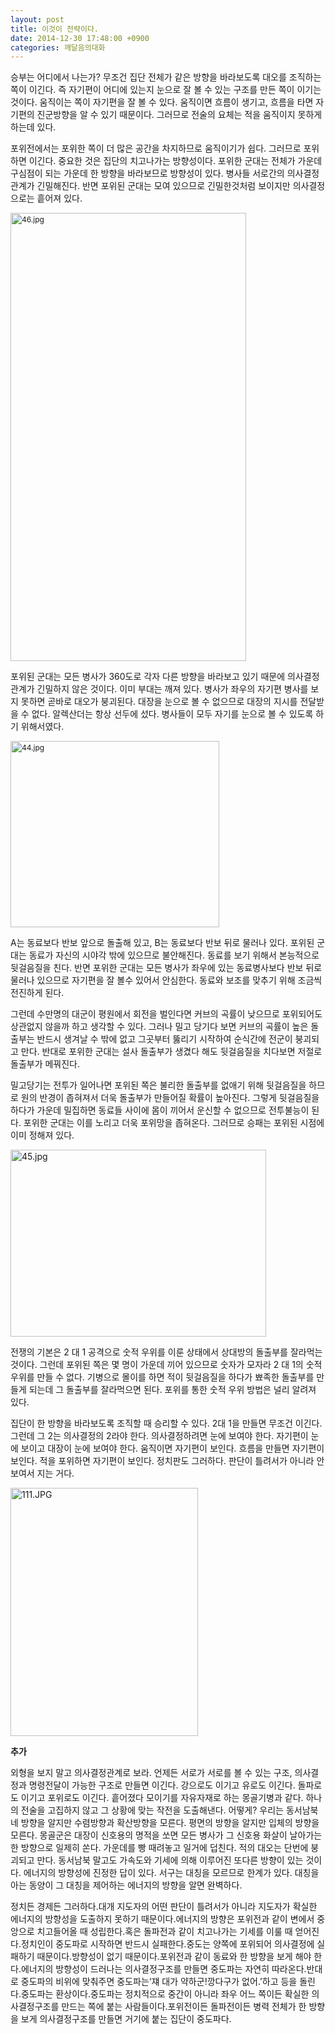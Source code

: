 ```yaml
---
layout: post
title: 이것이 전략이다.
date: 2014-12-30 17:48:00 +0900
categories: 깨달음의대화
---
```

  


승부는 어디에서 나는가? 무조건 집단 전체가 같은 방향을 바라보도록 대오를 조직하는 쪽이 이긴다. 즉 자기편이 어디에 있는지 눈으로 잘 볼 수 있는 구조를 만든 쪽이 이기는 것이다. 움직이는 쪽이 자기편을 잘 볼 수 있다. 움직이면 흐름이 생기고, 흐름을 타면 자기편의 진군방향을 알 수 있기 때문이다. 그러므로 전술의 요체는 적을 움직이지 못하게 하는데 있다. 

  


포위전에서는 포위한 쪽이 더 많은 공간을 차지하므로 움직이기가 쉽다. 그러므로 포위하면 이긴다. 중요한 것은 집단의 치고나가는 방향성이다. 포위한 군대는 전체가 가운데 구심점이 되는 가운데 한 방향을 바라보므로 방향성이 있다. 병사들 서로간의 의사결정 관계가 긴밀해진다. 반면 포위된 군대는 모여 있으므로 긴밀한것처럼 보이지만 의사결정으로는 흩어져 있다. 

  


<img src="assets/attach/images/198/807/550/46.jpg" alt="46.jpg" width="377" height="717"  style="font-size: 12px; line-height: 1.5;" />

  


포위된 군대는 모든 병사가 360도로 각자 다른 방향을 바라보고 있기 때문에 의사결정관계가 긴밀하지 않은 것이다. 이미 부대는 깨져 있다. 병사가 좌우의 자기편 병사를 보지 못하면 곧바로 대오가 붕괴된다. 대장을 눈으로 볼 수 없으므로 대장의 지시를 전달받을 수 없다. 알렉산더는 항상 선두에 섰다. 병사들이 모두 자기를 눈으로 볼 수 있도록 하기 위해서였다.

  


<img src="assets/attach/images/198/807/550/44.jpg" alt="44.jpg" width="334" height="298"  style="font-size: 12px; line-height: 1.5;" />

A는 동료보다 반보 앞으로 돌출해 있고, B는 동료보다 반보 뒤로 물러나 있다. 포위된 군대는 동료가 자신의 시야각 밖에 있으므로 불안해진다. 동료를 보기 위해서 본능적으로 뒷걸음질을 친다. 반면 포위한 군대는 모든 병사가 좌우에 있는 동료병사보다 반보 뒤로 물러나 있으므로 자기편을 잘 볼수 있어서 안심한다. 동료와 보조를 맞추기 위해 조금씩 전진하게 된다. 

  


그런데 수만명의 대군이 평원에서 회전을 벌인다면 커브의 곡률이 낮으므로 포위되어도 상관없지 않을까 하고 생각할 수 있다. 그러나 밀고 당기다 보면 커브의 곡률이 높은 돌출부는 반드시 생겨날 수 밖에 없고 그곳부터 뚫리기 시작하여 순식간에 전군이 붕괴되고 만다. 반대로 포위한 군대는 설사 돌출부가 생겼다 해도 뒷걸음질을 치다보면 저절로 돌출부가 메꿔진다.

  


밀고당기는 전투가 일어나면 포위된 쪽은 불리한 돌출부를 없애기 위해 뒷걸음질을 하므로 원의 반경이 좁혀져서 더욱 돌출부가 만들어질 확률이 높아진다. 그렇게 뒷걸음질을 하다가 가운데 밀집하면 동료들 사이에 몸이 끼어서 운신할 수 없으므로 전투불능이 된다. 포위한 군대는 이를 노리고 더욱 포위망을 좁혀온다. 그러므로 승패는 포위된 시점에 이미 정해져 있다.

  


<img src="assets/attach/images/198/807/550/45.jpg" alt="45.jpg" width="409" height="299" />

  


전쟁의 기본은 2 대 1 공격으로 숫적 우위를 이룬 상태에서 상대방의 돌출부를 잘라먹는 것이다. 그런데 포위된 쪽은 몇 명이 가운데 끼어 있으므로 숫자가 모자라 2 대 1의 숫적우위를 만들 수 없다. 기병으로 몰이를 하면 적이 뒷걸음질을 하다가 뾰족한 돌출부를 만들게 되는데 그 돌출부를 잘라먹으면 된다. 포위를 통한 숫적 우위 방법은 널리 알려져 있다.

  


집단이 한 방향을 바라보도록 조직할 때 승리할 수 있다. 2대 1을 만들면 무조건 이긴다. 그런데 그 2는 의사결정의 2라야 한다. 의사결정하려면 눈에 보여야 한다. 자기편이 눈에 보이고 대장이 눈에 보여야 한다. 움직이면 자기편이 보인다. 흐름을 만들면 자기편이 보인다. 적을 포위하면 자기편이 보인다. 정치판도 그러하다. 판단이 틀려서가 아니라 안 보여서 지는 거다.

  



<img src="assets/attach/images/198/807/550/111.JPG" alt="111.JPG" width="300" height="397" /> 

  


**추가**

외형을 보지 말고 의사결정관계로 보라. 언제든 서로가 서로를 볼 수 있는 구조, 의사결정과 명령전달이 가능한 구조로 만들면 이긴다. 강으로도 이기고 유로도 이긴다. 돌파로도 이기고 포위로도 이긴다. 흩어졌다 모이기를 자유자재로 하는 몽골기병과 같다. 하나의 전술을 고집하지 않고 그 상황에 맞는 작전을 도출해낸다. 어떻게? 우리는 동서남북 네 방향을 알지만 수렴방향과 확산방향을 모른다. 평면의 방향을 알지만 입체의 방향을 모른다. 몽골군은 대장이 신호용의 명적을 쏘면 모든 병사가 그 신호용 화살이 날아가는 한 방향으로 일제히 쏜다. 가운데를 빵 때려놓고 일거에 덥친다. 적의 대오는 단번에 붕괴되고 만다. 동서남북 말고도 가속도와 기세에 의해 이루어진 또다른 방향이 있는 것이다. 에너지의 방향성에 진정한 답이 있다. 서구는 대칭을 모르므로 한계가 있다. 대칭을 아는 동양이 그 대칭을 제어하는 에너지의 방향을 알면 완벽하다.

  


정치든 경제든 그러하다.대개 지도자의 어떤 판단이 틀려서가 아니라 지도자가 확실한 에너지의 방향성을 도출하지 못하기 때문이다.에너지의 방향은 포위전과 같이 변에서 중앙으로 치고들어올 때 성립한다.혹은 돌파전과 같이 치고나가는 기세를 이룰 때 얻어진다.정치인이 중도파로 시작하면 반드시 실패한다.중도는 양쪽에 포위되어 의사결정에 실패하기 때문이다.방향성이 없기 때문이다.포위전과 같이 동료와 한 방향을 보게 해야 한다.에너지의 방향성이 드러나는 의사결정구조를 만들면 중도파는 자연히 따라온다.반대로 중도파의 비위에 맞춰주면 중도파는‘쟤 대가 약하군!깡다구가 없어.’하고 등을 돌린다.중도파는 환상이다.중도파는 정치적으로 중간이 아니라 좌우 어느 쪽이든 확실한 의사결정구조를 만드는 쪽에 붙는 사람들이다.포위전이든 돌파전이든 병력 전체가 한 방향을 보게 의사결정구조를 만들면 거기에 붙는 집단이 중도파다.

  


<p class="0">
</p>
